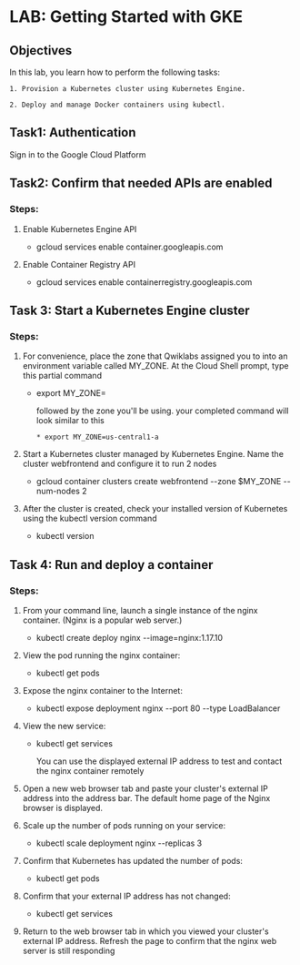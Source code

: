 # LAB: Getting Started with GKE

## Objectives

In this lab, you learn how to perform the following tasks:

	1. Provision a Kubernetes cluster using Kubernetes Engine.

	2. Deploy and manage Docker containers using kubectl.

## Task1: Authentication

Sign in to the Google Cloud Platform

## Task2: Confirm that needed APIs are enabled

### Steps: 

1. Enable Kubernetes Engine API

   * gcloud services enable container.googleapis.com

2. Enable Container Registry API

   * gcloud services enable containerregistry.googleapis.com

## Task 3: Start a Kubernetes Engine cluster

### Steps:

1. For convenience, place the zone that Qwiklabs assigned you to into an environment variable called MY_ZONE. At the Cloud Shell prompt, type this partial command

   * export MY_ZONE=

     followed by the zone you'll be using. your completed command will look similar to this

    	 * export MY_ZONE=us-central1-a


2. Start a Kubernetes cluster managed by Kubernetes Engine. Name the cluster webfrontend and configure it to run 2 nodes

    * gcloud container clusters create webfrontend --zone $MY_ZONE --num-nodes 2


3. After the cluster is created, check your installed version of Kubernetes using the kubectl version command

   * kubectl version

## Task 4: Run and deploy a container

### Steps:

1. From your command line, launch a single instance of the nginx container. (Nginx is a popular web server.)

	* kubectl create deploy nginx --image=nginx:1.17.10

2. View the pod running the nginx container:

	* kubectl get pods

3. Expose the nginx container to the Internet:

	* kubectl expose deployment nginx --port 80 --type LoadBalancer

4. View the new service:

	* kubectl get services

	  You can use the displayed external IP address to test and contact the nginx container remotely

5. Open a new web browser tab and paste your cluster's external IP address into the address bar. The default home page of the Nginx browser is displayed.

6. Scale up the number of pods running on your service:

	* kubectl scale deployment nginx --replicas 3

7. Confirm that Kubernetes has updated the number of pods:

	* kubectl get pods 
8. Confirm that your external IP address has not changed:

	* kubectl get services

9. Return to the web browser tab in which you viewed your cluster's external IP address. Refresh the page to confirm that the nginx web server is still responding



